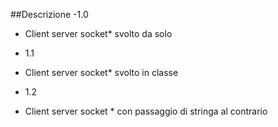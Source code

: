 ##Descrizione
-1.0 
* Client server socket* svolto da solo
- 1.1 
* Client server socket* svolto in classe 
- 1.2 
* Client server socket * con passaggio di stringa al contrario 

